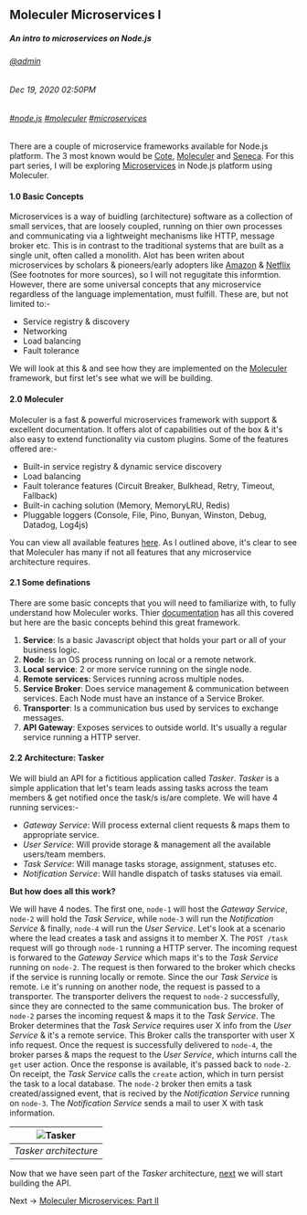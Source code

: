 ## Moleculer Microservices I
##### *An intro to microservices on Node.js*
###### [@admin](/whoami)
###### Dec 19, 2020 02:50PM
###### [#node.js]() [#moleculer]() [#microservices]()

There are a couple of microservice frameworks available for Node.js platform. The 3 most known would be [Cote](https://cote.com), [Moleculer](https://moleculer) and [Seneca](https://seneca.com). For this part series, I will be exploring [Microservices](https://) in Node.js platform using Moleculer.

#### 1.0 Basic Concepts

Microservices is a way of buidling (architecture) software as a collection of small services, that are loosely coupled, running on thier own processes and communicating via a lightweight mechanisms like HTTP, message broker etc. This is in contrast to the traditional systems that are built as a single unit, often called a monolith.
Alot has been writen about microservices by scholars &amp; pioneers/early adopters like [Amazon](https://aws.amazon.com/microservices/#:~:text=Microservices%20are%20an%20architectural%20and,small%2C%20self%2Dcontained%20teams.) &amp; [Netflix](https://netflixtechblog.com/tagged/microservices) (See footnotes for more sources), so I will not regugitate this informtion. However, there are some universal concepts that any microservice
regardless of the language implementation, must fulfill. These are, but not limited to:-
* Service registry &amp; discovery
* Networking
* Load balancing
* Fault tolerance

We will look at this &amp; and see how they are implemented on the [Moleculer](https://moleculer.services/) framework, but first let's see what we will be building.

#### 2.0 Moleculer

Moleculer is a fast & powerful microservices framework with support &amp; excellent documentation. It offers alot of capabilities out of the box &amp; it's also easy to extend functionality via custom plugins. Some of the features offered are:-

* Built-in service registry & dynamic service discovery
* Load balancing
* Fault tolerance features (Circuit Breaker, Bulkhead, Retry, Timeout, Fallback)
* Built-in caching solution (Memory, MemoryLRU, Redis)
* Pluggable loggers (Console, File, Pino, Bunyan, Winston, Debug, Datadog, Log4js)

You can view all available features [here](https://moleculer.services/docs/0.14/). As I outlined above, it's clear to see that Moleculer has many if not all features that any microservice architecture requires.

#### 2.1 Some definations

There are some basic concepts that you will need to familiarize with, to fully understand how Moleculer works. Thier [documentation](https://moleculer.services/docs/0.14/) has all this covered but here are the basic concepts behind this great framework.

1. **Service**: Is a basic Javascript object that holds your part or all of your business logic.
2. **Node**: Is an OS process running on local or a remote network.
3. **Local service**: 2 or more service running on the single node.
4. **Remote services**: Services running across multiple nodes.
5. **Service Broker**: Does service management &amp; communication between services. Each Node must have an instance of a Service Broker.
6. **Transporter**: Is a communication bus used by services to exchange messages.
7. **API Gateway**: Exposes  services to outside world. It's usually a regular service running a HTTP server.

#### 2.2 Architecture: Tasker

We will biuld an API for a fictitious application called *Tasker*. *Tasker* is a simple application that let's team leads assing tasks across the team members &amp; get notified once the task/s is/are complete. We will have 4 running services:-
* *Gateway Service*:  Will process external client requests &amp; maps them to appropriate service.
* *User Service*: Will provide storage &amp; management all the available users/team members.
* *Task Service*: Will manage tasks storage, assignment, statuses etc.
* *Notification Service*: Will handle dispatch of tasks statuses via email.

**But how does all this work?**

We will have 4 nodes. The first one, `node-1` will host the *Gateway Service*, `node-2` will hold the *Task Service*, while `node-3` will run the *Notification Service* &amp; finally, `node-4` will run the *User Service*. Let's look at a scenario where the lead creates a task and assigns it to member X. The `POST /task` request will go through `node-1` running a HTTP server. The incoming request is forwared to the *Gateway Service* which maps it's to the *Task Service* running on `node-2`. The request is then forwared to the broker which checks if the service is running locally or remote. Since the our *Task Service* is remote. i.e it's running on another node, the request is passed to a transporter. The transporter delivers the request to `node-2` successfully, since they are connected to the same communication bus. The broker of `node-2` parses the incoming request &amp; maps it to the *Task Service*. The Broker determines that the *Task Service* requires user X info from the *User Service* &amp; it's a remote service. This Broker calls the transporter with user X info request. Once the request is successfully delivered to `node-4`, the broker parses &amp; maps the request to the *User Service*, which inturns call the `get` user action. Once the response is available, it's passed back to `node-2`. On receipt, the *Task Service* calls the `create` action, which in turn persist the task to a local database. The `node-2` broker then emits a task created/assigned event, that is recived by the *Notification Service* running on `node-3`. The *Notification Service* sends a mail to user X with task information.


| ![Tasker](/images/blog/moleculer/tasker_archi.png) | 
|:--:| 
| *Tasker architecture* |

Now that we have seen part of the *Tasker* architecture, [next](/blog/moleculer-microservices-ii) we will start building the API.

Next -> [Moleculer Microservices: Part II](/blog/moleculer-microservices-ii)




